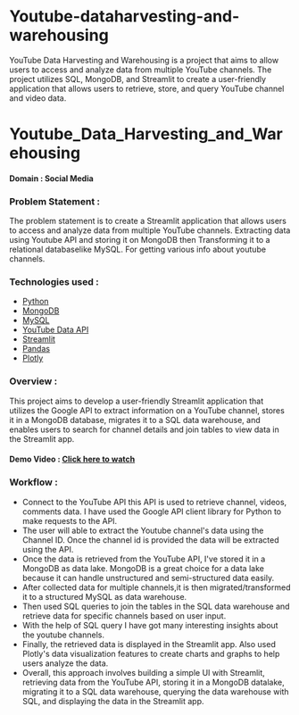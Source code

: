 # Youtube-dataharvesting-and-warehousing
YouTube Data Harvesting and Warehousing is a project that aims to allow users to access and analyze data from multiple YouTube channels. The project utilizes SQL, MongoDB, and Streamlit to create a user-friendly application that allows users to retrieve, store, and query YouTube channel and video data.
# Youtube_Data_Harvesting_and_Warehousing
#### Domain : Social Media


### Problem Statement :
The problem statement is to create a Streamlit application that allows users to access and analyze data from multiple YouTube channels. Extracting data using Youtube API and storing it on MongoDB then Transforming it to a relational databaselike MySQL. For getting various info about youtube channels.

### Technologies used :
- [Python](https://www.python.org/)
- [MongoDB](https://www.mongodb.com/atlas/database)
- [MySQL](https://www.mysql.com/)
- [YouTube Data API](https://developers.google.com/youtube/v3)
- [Streamlit](https://docs.streamlit.io/library/api-reference)
- [Pandas](https://pandas.pydata.org/)
- [Plotly](https://plotly.com/python/)

### Overview : 
This project aims to develop a user-friendly Streamlit application that utilizes the Google API to extract information on a YouTube channel, stores it in a MongoDB database, migrates it to a SQL data warehouse, and enables users to search for channel details and join tables to view data in the Streamlit app.

#### Demo Video : [Click here to watch](https://www.linkedin.com/feed/update/urn:li:activity:7068889228822155264/)

### Workflow :

- Connect to the YouTube API this API is used to retrieve channel, videos, comments data. I have used the Google API client library for Python to make requests to the API.
- The user will able to extract the Youtube channel's data using the Channel ID. Once the channel id is provided the data will be extracted using the API.
- Once the data is retrieved from the YouTube API, I've stored it in a MongoDB as data lake. MongoDB is a great choice for a data lake because it can handle unstructured and semi-structured data easily.
- After collected data for multiple channels,it is then migrated/transformed it to a structured MySQL as data warehouse.
- Then used SQL queries to join the tables in the SQL data warehouse and retrieve data for specific channels based on user input.
- With the help of SQL query I have got many interesting insights about the youtube channels.
- Finally, the retrieved data is displayed in the Streamlit app. Also used Plotly's data visualization features to create charts and graphs to help users analyze the data.
- Overall, this approach involves building a simple UI with Streamlit, retrieving data from the YouTube API, storing it in a MongoDB datalake, migrating it to a SQL data warehouse, querying the data warehouse with SQL, and displaying the data in the Streamlit app.







